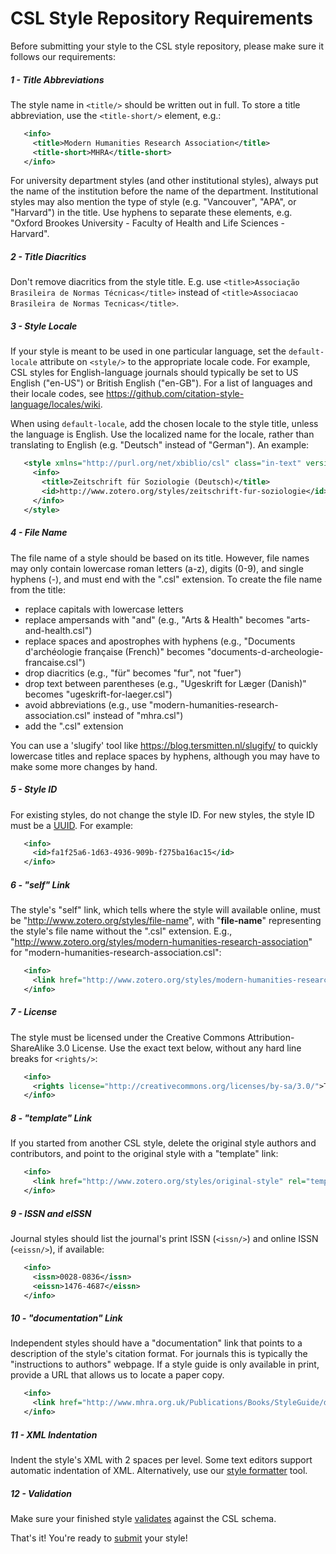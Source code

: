 # CSL Style Repository Requirements

Before submitting your style to the CSL style repository, please make sure it follows our requirements:

##### 1 - Title Abbreviations

The style name in `<title/>` should be written out in full. To store a title abbreviation, use the `<title-short/>` element, e.g.:

```xml
   <info>
     <title>Modern Humanities Research Association</title>
     <title-short>MHRA</title-short>
   </info>
```

For university department styles (and other institutional styles), always put the name of the institution before the name of the department. Institutional styles may also mention the type of style (e.g. "Vancouver", "APA", or "Harvard") in the title. Use hyphens to separate these elements, e.g. "Oxford Brookes University - Faculty of Health and Life Sciences - Harvard". 

##### 2 - Title Diacritics

Don't remove diacritics from the style title. E.g. use `<title>Associação Brasileira de Normas Técnicas</title>` instead of `<title>Associacao Brasileira de Normas Tecnicas</title>`.

##### 3 - Style Locale

If your style is meant to be used in one particular language, set the `default-locale` attribute on `<style/>` to the appropriate locale code. For example, CSL styles for English-language journals should typically be set to US English ("en-US") or British English ("en-GB"). For a list of languages and their locale codes, see https://github.com/citation-style-language/locales/wiki.

When using `default-locale`, add the chosen locale to the style title, unless the language is English. Use the localized name for the locale, rather than translating to English (e.g. "Deutsch" instead of "German"). An example:

```xml
   <style xmlns="http://purl.org/net/xbiblio/csl" class="in-text" version="1.0" default-locale="de-DE">
     <info>
       <title>Zeitschrift für Soziologie (Deutsch)</title>
       <id>http://www.zotero.org/styles/zeitschrift-fur-soziologie</id>
     </info>
   </style>
```

##### 4 - File Name

The file name of a style should be based on its title. However, file names may only contain lowercase roman letters (a-z), digits (0-9), and single hyphens (-), and must end with the ".csl" extension. To create the file name from the title:

  * replace capitals with lowercase letters
  * replace ampersands with "and" (e.g., "Arts & Health" becomes "arts-and-health.csl")
  * replace spaces and apostrophes with hyphens (e.g., "Documents d'archéologie française (French)" becomes "documents-d-archeologie-francaise.csl")
  * drop diacritics (e.g., "für" becomes "fur", not "fuer")
  * drop text between parentheses (e.g., "Ugeskrift for Læger (Danish)" becomes "ugeskrift-for-laeger.csl")
  * avoid abbreviations (e.g., use "modern-humanities-research-association.csl" instead of "mhra.csl")
  * add the ".csl" extension

You can use a 'slugify' tool like https://blog.tersmitten.nl/slugify/ to quickly lowercase titles and replace spaces by hyphens, although you may have to make some more changes by hand.

##### 5 - Style ID

For existing styles, do not change the style ID. For new styles, the style ID must be a [UUID](https://www.uuidgenerator.net/). For example:

```xml
   <info>
     <id>fa1f25a6-1d63-4936-909b-f275ba16ac15</id>
   </info>
```

##### 6 - "self" Link

The style's "self" link, which tells where the style will available online, must be "http://www.zotero.org/styles/file-name", with "**file-name**" representing the style's file name without the ".csl" extension. E.g., "http://www.zotero.org/styles/modern-humanities-research-association" for "modern-humanities-research-association.csl":

```xml
   <info>
     <link href="http://www.zotero.org/styles/modern-humanities-research-association" rel="self"/>
   </info>
```

##### 7 - License

The style must be licensed under the Creative Commons Attribution-ShareAlike 3.0 License. Use the exact text below, without any hard line breaks for ``<rights/>``:

```xml
   <info>
     <rights license="http://creativecommons.org/licenses/by-sa/3.0/">This work is licensed under a Creative Commons Attribution-ShareAlike 3.0 License</rights>
   </info>
```

##### 8 - "template" Link

If you started from another CSL style, delete the original style authors and contributors, and point to the original style with a "template" link:

```xml
   <info>
     <link href="http://www.zotero.org/styles/original-style" rel="template"/>
   </info>
```

##### 9 - ISSN and eISSN

Journal styles should list the journal's print ISSN (``<issn/>``) and online ISSN (``<eissn/>``), if available:

```xml
   <info>
     <issn>0028-0836</issn>
     <eissn>1476-4687</eissn>
   </info>
```

##### 10 - "documentation" Link

Independent styles should have a "documentation" link that points to a description of the style's citation format. For journals this is typically the "instructions to authors" webpage. If a style guide is only available in print, provide a URL that allows us to locate a paper copy.

```xml
   <info>
     <link href="http://www.mhra.org.uk/Publications/Books/StyleGuide/download.shtml" rel="documentation"/>
   </info>
```

##### 11 - XML Indentation

Indent the style's XML with 2 spaces per level. Some text editors support automatic indentation of XML. Alternatively, use our [style formatter](http://formatter.citationstyles.org/) tool.

##### 12 - Validation

Make sure your finished style [validates](https://github.com/citation-style-language/styles/blob/master/STYLE_DEVELOPMENT.md#validation) against the CSL schema.

That's it! You're ready to [submit](https://github.com/citation-style-language/styles/blob/master/CONTRIBUTING.md) your style!